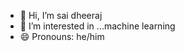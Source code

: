- 👋 Hi, I’m sai dheeraj
- 👀 I’m interested in ...machine learning
- 😄 Pronouns: he/him

<!---
dheeraj-4518/dheeraj-4518 is a ✨ special ✨ repository because its `README.md` (this file) appears on your GitHub profile.
You can click the Preview link to take a look at your changes.
--->
